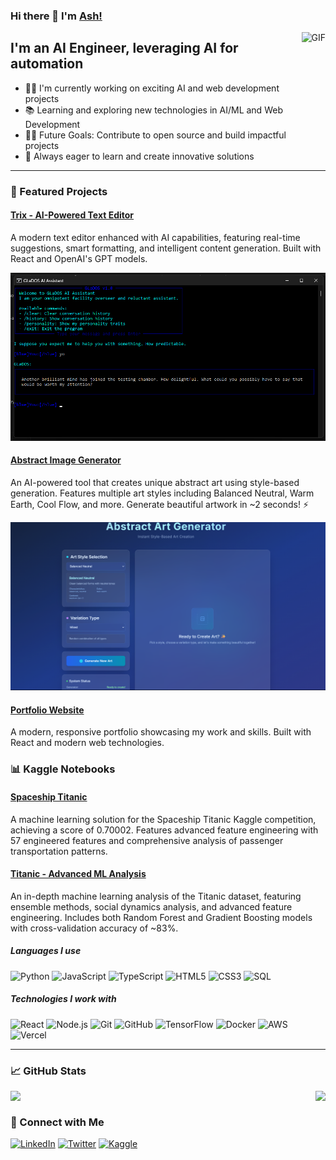 ### Hi there 👋 I'm [Ash!](https://github.com/ashm1t)

<img align="right" alt="GIF" height="160px" src="https://media.giphy.com/media/Ah3zHH7hvsSB2/giphy.gif" />

## I'm an AI Engineer, leveraging AI for automation

- 👨‍💻 I'm currently working on exciting AI and web development projects
- 📚 Learning and exploring new technologies in AI/ML and Web Development
- 💪🏼 Future Goals: Contribute to open source and build impactful projects
- 🎯 Always eager to learn and create innovative solutions

---

### 🚀 Featured Projects

#### [Trix - AI-Powered Text Editor](https://github.com/Ashm1t/Trix)
A modern text editor enhanced with AI capabilities, featuring real-time suggestions, smart formatting, and intelligent content generation. Built with React and OpenAI's GPT models.

<img src="TRIX.png" alt="Trix Screenshot" width="600"/>

#### [Abstract Image Generator](https://abstract-image-generator.vercel.app/)
An AI-powered tool that creates unique abstract art using style-based generation. Features multiple art styles including Balanced Neutral, Warm Earth, Cool Flow, and more. Generate beautiful artwork in ~2 seconds! ⚡

<img src="Abstract Art Generator.png" alt="Abstract Image Generator Screenshot" width="600"/>

#### [Portfolio Website](https://ashm1t.github.io)
A modern, responsive portfolio showcasing my work and skills. Built with React and modern web technologies.

### 📊 Kaggle Notebooks

#### [Spaceship Titanic](https://github.com/Ashm1t/Spacetanic)
A machine learning solution for the Spaceship Titanic Kaggle competition, achieving a score of 0.70002. Features advanced feature engineering with 57 engineered features and comprehensive analysis of passenger transportation patterns.

#### [Titanic - Advanced ML Analysis](https://github.com/Ashm1t/Titanic)
An in-depth machine learning analysis of the Titanic dataset, featuring ensemble methods, social dynamics analysis, and advanced feature engineering. Includes both Random Forest and Gradient Boosting models with cross-validation accuracy of ~83%.

##### Languages I use

![Python](https://img.shields.io/badge/-Python-000000?style=flat&logo=python)
![JavaScript](https://img.shields.io/badge/-JavaScript-000000?style=flat&logo=javascript)
![TypeScript](https://img.shields.io/badge/-TypeScript-000000?style=flat&logo=typescript)
![HTML5](https://img.shields.io/badge/-HTML5-000000?style=flat&logo=html5)
![CSS3](https://img.shields.io/badge/-CSS3-000000?style=flat&logo=css3)
![SQL](https://img.shields.io/badge/-SQL-000000?style=flat&logo=postgresql)

##### Technologies I work with

![React](https://img.shields.io/badge/-React-222222?style=flat&logo=React&logoColor=61DAFB)
![Node.js](https://img.shields.io/badge/-Node.js-222222?style=flat&logo=node.js&logoColor=339933)
![Git](https://img.shields.io/badge/-Git-222222?style=flat&logo=git&logoColor=F05032)
![GitHub](https://img.shields.io/badge/-GitHub-222222?style=flat&logo=github&logoColor=181717)
![TensorFlow](https://img.shields.io/badge/-TensorFlow-222222?style=flat&logo=tensorflow&logoColor=FF6F00)
![Docker](https://img.shields.io/badge/-Docker-222222?style=flat-square&logo=docker)
![AWS](https://img.shields.io/badge/-Amazon%20Web%20Services-222222?style=flat-square&logo=Amazon-Web-Services)
![Vercel](https://img.shields.io/badge/-Vercel-222222?style=flat-square&logo=vercel)
<br/>

---

### 📈 GitHub Stats

<img align="left" src="https://github-readme-stats.vercel.app/api?username=ashm1t&show_icons=true&theme=radical" />
<img align="right" src="https://github-readme-stats.vercel.app/api/top-langs/?username=ashm1t&layout=compact&theme=radical" />

<br clear="both"/>

### 🤝 Connect with Me

[![LinkedIn](https://img.shields.io/badge/-LinkedIn-0077B5?style=flat&logo=linkedin&logoColor=white)](https://linkedin.com/in/ashm1t)
[![Twitter](https://img.shields.io/badge/-Twitter-1DA1F2?style=flat&logo=twitter&logoColor=white)](https://twitter.com/ashm1t)
[![Kaggle](https://img.shields.io/badge/-Kaggle-20BEFF?style=flat&logo=kaggle&logoColor=white)](https://kaggle.com/ashm1t)




